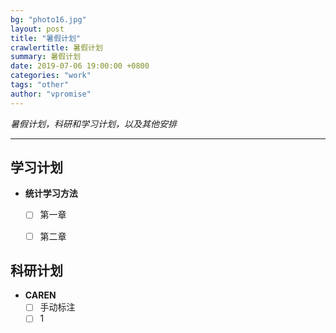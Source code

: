 ```yaml
---
bg: "photo16.jpg"
layout: post
title: "暑假计划"
crawlertitle: 暑假计划
summary: 暑假计划
date: 2019-07-06 19:00:00 +0800
categories: "work"
tags: "other"
author: "vpromise"
---
```


*暑假计划，科研和学习计划，以及其他安排*

---


## 学习计划

- **统计学习方法**
  - [ ] 第一章
  - [ ] 第二章


## 科研计划

- **CAREN**
  - [ ] 手动标注
  - [ ] 1